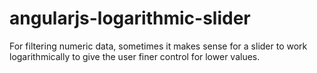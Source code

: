 # angularjs-logarithmic-slider
For filtering numeric data, sometimes it makes sense for a slider to work logarithmically to give the user finer control for lower values.

